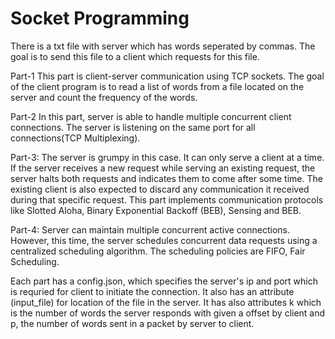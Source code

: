 # Socket Programming
There is a txt file with server which has words seperated by commas. The goal is to send this file to a client which requests for this file.

Part-1
This part is client-server communication using TCP sockets. 
The goal of the client program is to read a list of words from a file located on the server and count the frequency of the words.

Part-2
In this part, server is able to handle multiple concurrent client connections. 
The server is listening on the same port for all connections(TCP Multiplexing).

Part-3:
The server is grumpy in this case. It can only serve a client at a time. 
If the server receives a new request while serving an existing request, the server halts both requests and indicates them to come after some time.
The existing client is also expected to discard any communication it received during that specific request.
This part implements communication protocols like Slotted Aloha, Binary Exponential Backoff (BEB), Sensing and BEB.

Part-4:
Server can maintain multiple concurrent active connections. 
However, this time, the server schedules concurrent data requests using a centralized scheduling algorithm.
The scheduling policies are FIFO, Fair Scheduling.


Each part has a config.json, which specifies the server's ip and port which is requried for client to initiate the connection. It also has an attribute (input_file) for location of the file in the server. It has also attributes k which is the number of words the server responds with given a offset by client and p, the number of words sent in a packet by server to client.
